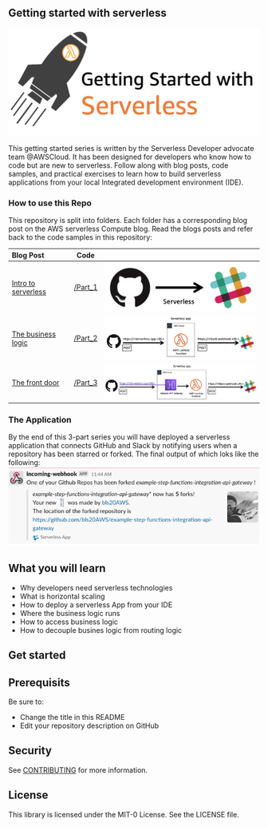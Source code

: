 ## Getting started with serverless

![img](/resources/gettingstarted.png)

This getting started series is written by the Serverless Developer advocate team @AWSCloud. It has been designed for developers who know how to code but are new to serverless. Follow along with blog posts, code samples, and practical exercises to learn how to build serverless applications from your local Integrated development environment (IDE).


### How to use this Repo

This repository is split into folders. Each folder has a corresponding blog post on the AWS serverless Compute blog. Read the blogs posts and refer back to the code samples in this repository:

| Blog Post                   | Code               |                                                         |
| :-------------------------- | ------------------ | ------------------------------------------------------- |
| [Intro to serverless](/tbd) | [/Part_1](/part_1) | <img src="/resources/simpleserverless.png" width="400"> |
| [The business logic](/tbd)  | [/Part_2](/part_2) | <img src="/resources/serverlessPart2.png" width="400">  |
| [The front door](/tbd)      | [/Part_3](/part_3) | <img src="/resources/serverlessPart3.png" width="400">  |


### The Application

By the end of this 3-part series you will have deployed a serverless application that connects GitHub and Slack by notifying users when a repository has been starred or forked. The final output of which loks like the following:
![GitHub to Slack](/resources/slackpost.png)


## What you will learn
* Why developers need serverless technologies
* What is horizontal scaling
* How to deploy a serverless App from your IDE
* Where the business logic runs
* How to access business logic
* How to decouple busines logic from routing logic




## Get started








## Prerequisits

Be sure to:

* Change the title in this README
* Edit your repository description on GitHub

## Security

See [CONTRIBUTING](CONTRIBUTING.md#security-issue-notifications) for more information.

## License

This library is licensed under the MIT-0 License. See the LICENSE file.


